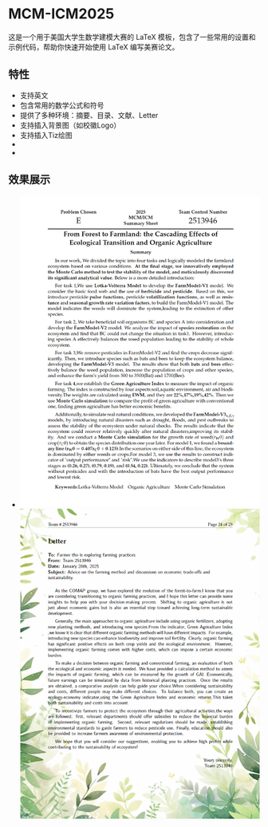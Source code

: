 # MCM-ICM2025

这是一个用于美国大学生数学建模大赛的 LaTeX 模板，包含了一些常用的设置和示例代码，帮助你快速开始使用 LaTeX 编写美赛论文。

## 特性

- 支持英文
- 包含常用的数学公式和符号
- 提供了多种环境：摘要、目录、文献、Letter
- 支持插入背景图（如校徽Logo）
- 支持插入Tiz绘图
- 
- 


## 效果展示

- ![1740666105602](image/README/1740666105602.png)![1740666136891](image/README/1740666136891.png)
